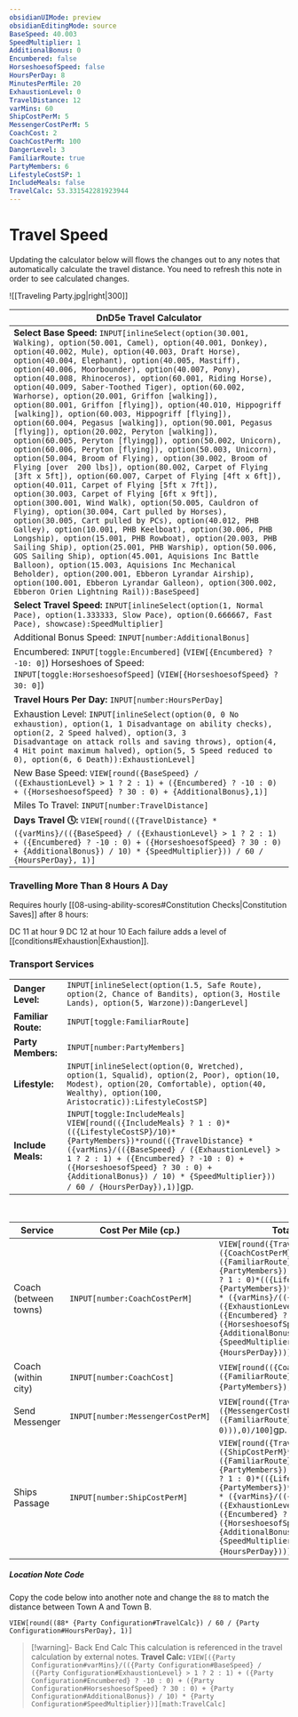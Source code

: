 ```yaml
---
obsidianUIMode: preview
obsidianEditingMode: source
BaseSpeed: 40.003
SpeedMultiplier: 1
AdditionalBonus: 0
Encumbered: false
HorseshoesofSpeed: false
HoursPerDay: 8
MinutesPerMile: 20
ExhaustionLevel: 0
TravelDistance: 12
varMins: 60
ShipCostPerM: 5
MessengerCostPerM: 5
CoachCost: 2
CoachCostPerM: 100
DangerLevel: 3
FamiliarRoute: true
PartyMembers: 6
LifestyleCostSP: 1
IncludeMeals: false
TravelCalc: 53.331542281923944
---
```


# Travel Speed
Updating the calculator below will flows the changes out to any notes that automatically calculate the travel distance. You need to refresh this note in order to see calculated changes. 

![[Traveling Party.jpg|right|300]]

| DnD5e Travel Calculator | 
| ------------------------------------------------------------------------------------------------------------------------------------------------------------------------------------------------------------------------------------------------------------------------------------------------------------------------------------------------------------------------------------------------------------------------------------------------------------------------------------------------------------------------------------------------------------------------------------------------------------------------------------------------------------------------------------------------------------------------------------------------------------------------------------------------------------------------------------------------------------------------------------------------------------------------------------------------------------------------------------------------------------------------------------------------------------------------------------------------------------------------------------------------------------------------------------------------------------------------------------------------------------------------------------------------------------------------------------------------------------------------------------------------------------------------------------------------------------------- |
| **Select Base Speed:** `INPUT[inlineSelect(option(30.001, Walking), option(50.001, Camel), option(40.001, Donkey), option(40.002, Mule), option(40.003, Draft Horse), option(40.004, Elephant), option(40.005, Mastiff), option(40.006, Moorbounder), option(40.007, Pony), option(40.008, Rhinoceros), option(60.001, Riding Horse), option(40.009, Saber-Toothed Tiger), option(60.002, Warhorse), option(20.001, Griffon [walking]), option(80.001, Griffon [flying]), option(40.010, Hippogriff [walking]), option(60.003, Hippogriff [flying]), option(60.004, Pegasus [walking]), option(90.001, Pegasus [flying]), option(20.002, Peryton [walking]), option(60.005, Peryton [flyingg]), option(50.002, Unicorn), option(60.006, Peryton [flying]), option(50.003, Unicorn), option(50.004, Broom of Flying), option(30.002, Broom of Flying [over  200 lbs]), option(80.002, Carpet of Flying [3ft x 5ft]), option(60.007, Carpet of Flying [4ft x 6ft]), option(40.011, Carpet of Flying [5ft x 7ft]), option(30.003, Carpet of Flying [6ft x 9ft]), option(300.001, Wind Walk), option(50.005, Cauldron of Flying), option(30.004, Cart pulled by Horses), option(30.005, Cart pulled by PCs), option(40.012, PHB Galley), option(10.001, PHB Keelboat), option(30.006, PHB Longship), option(15.001, PHB Rowboat), option(20.003, PHB Sailing Ship), option(25.001, PHB Warship), option(50.006, GOS Sailing Ship), option(45.001, Aquisions Inc Battle Balloon), option(15.003, Aquisions Inc Mechanical Beholder), option(200.001, Ebberon Lyrandar Airship), option(100.001, Ebberon Lyrandar Galleon), option(300.002, Ebberon Orien Lightning Rail)):BaseSpeed]` |
| **Select Travel Speed:** `INPUT[inlineSelect(option(1, Normal Pace), option(1.333333, Slow Pace), option(0.666667, Fast Pace), showcase):SpeedMultiplier]`   |
| Additional Bonus Speed: `INPUT[number:AdditionalBonus]`  |
| Encumbered: `INPUT[toggle:Encumbered]` (`VIEW[{Encumbered} ? -10: 0]`) Horseshoes of Speed: `INPUT[toggle:HorseshoesofSpeed]` (`VIEW[{HorseshoesofSpeed} ? 30: 0]`)  |
| **Travel Hours Per Day:** `INPUT[number:HoursPerDay]` |
| Exhaustion Level: `INPUT[inlineSelect(option(0, 0 No exhaustion), option(1, 1 Disadvantage on ability checks), option(2, 2 Speed halved), option(3, 3 Disadvantage on attack rolls and saving throws), option(4, 4 Hit point maximum halved), option(5, 5 Speed reduced to 0), option(6, 6 Death)):ExhaustionLevel]`  |
| New Base Speed: `VIEW[round({BaseSpeed} / ({ExhaustionLevel} > 1 ? 2 : 1) + ({Encumbered} ? -10 : 0) + ({HorseshoesofSpeed} ? 30 : 0) + {AdditionalBonus},1)]` |
| Miles To Travel:  `INPUT[number:TravelDistance]`  |
| **Days Travel 🕓:** `VIEW[round(({TravelDistance} * ({varMins}/(({BaseSpeed} / ({ExhaustionLevel} > 1 ? 2 : 1) + ({Encumbered} ? -10 : 0) + ({HorseshoesofSpeed} ? 30 : 0) + {AdditionalBonus}) / 10) * {SpeedMultiplier})) / 60 / {HoursPerDay}, 1)]`  |

### Travelling More Than 8 Hours A Day
Requires hourly [[08-using-ability-scores#Constitution Checks|Constitution Saves]]  after 8 hours:

DC 11 at hour 9
DC 12 at hour 10
Each failure adds a level of [[conditions#Exhaustion|Exhaustion]].

### Transport Services

|                     |                                                                                                                                        |
| ------------------- | -------------------------------------------------------------------------------------------------------------------------------------- |
| **Danger Level:**   | `INPUT[inlineSelect(option(1.5, Safe Route), option(2, Chance of Bandits), option(3, Hostile Lands), option(5, Warzone)):DangerLevel]` |
| **Familiar Route:** | `INPUT[toggle:FamiliarRoute]`                                                                                                          |
| **Party Members:** | `INPUT[number:PartyMembers]`                                                                                                           |
| **Lifestyle:**   | `INPUT[inlineSelect(option(0, Wretched), option(1, Squalid), option(2, Poor), option(10, Modest), option(20, Comfortable), option(40, Wealthy), option(100, Aristocratic)):LifestyleCostSP]` |
| **Include Meals:** | `INPUT[toggle:IncludeMeals]` `VIEW[round(({IncludeMeals} ? 1 : 0)*(({LifestyleCostSP}/10)*{PartyMembers})*round(({TravelDistance} * ({varMins}/(({BaseSpeed} / ({ExhaustionLevel} > 1 ? 2 : 1) + ({Encumbered} ? -10 : 0) + ({HorseshoesofSpeed} ? 30 : 0) + {AdditionalBonus}) / 10) * {SpeedMultiplier})) / 60 / {HoursPerDay}),1)]`gp.                                                                                                          |
<br>

| Service               | Cost Per Mile (cp.)                     | Total Cost gp.cp |
| --------------------- | --------------------------------- | ---------- |
| Coach (between towns) | `INPUT[number:CoachCostPerM]`     | `VIEW[round({TravelDistance}*({CoachCostPerM}*({DangerLevel}+({FamiliarRoute} ? -0.5 : 0))*{PartyMembers}),0)/100+(({IncludeMeals} ? 1 : 0)*(({LifestyleCostSP}/10)*{PartyMembers})*round(({TravelDistance} * ({varMins}/(({BaseSpeed} / ({ExhaustionLevel} > 1 ? 2 : 1) + ({Encumbered} ? -10 : 0) + ({HorseshoesofSpeed} ? 30 : 0) + {AdditionalBonus}) / 10) * {SpeedMultiplier})) / 60 / {HoursPerDay}))]`gp.            |
| Coach (within city)   | `INPUT[number:CoachCost]`         | `VIEW[round(({CoachCost}*({DangerLevel}+({FamiliarRoute} ? -0.5 : 0))*{PartyMembers}),0)/100]`gp.          |
| Send Messenger        | `INPUT[number:MessengerCostPerM]` | `VIEW[round({TravelDistance}*({MessengerCostPerM}*({DangerLevel}+({FamiliarRoute} ? -0.5 : 0))),0)/100]`gp.           |
| Ships Passage         | `INPUT[number:ShipCostPerM]`      | `VIEW[round({TravelDistance}*({ShipCostPerM}*({DangerLevel}+({FamiliarRoute} ? -0.5 : 0))*{PartyMembers}),0)/100+(({IncludeMeals} ? 1 : 0)*(({LifestyleCostSP}/10)*{PartyMembers})*round(({TravelDistance} * ({varMins}/(({BaseSpeed} / ({ExhaustionLevel} > 1 ? 2 : 1) + ({Encumbered} ? -10 : 0) + ({HorseshoesofSpeed} ? 30 : 0) + {AdditionalBonus}) / 10) * {SpeedMultiplier})) / 60 / {HoursPerDay}))]`gp.           |

##### Location Note Code
Copy the code below into another note and change the `88` to match the distance between Town A and Town B. 

`VIEW[round((88* {Party Configuration#TravelCalc}) / 60 / {Party Configuration#HoursPerDay}, 1)]`

> [!warning]- Back End Calc
> This calculation is referenced in the travel calculation by external notes. 
> **Travel Calc:** `VIEW[({Party Configuration#varMins}/(({Party Configuration#BaseSpeed} / ({Party Configuration#ExhaustionLevel} > 1 ? 2 : 1) + ({Party Configuration#Encumbered} ? -10 : 0) + ({Party Configuration#HorseshoesofSpeed} ? 30 : 0) + {Party Configuration#AdditionalBonus}) / 10) * {Party Configuration#SpeedMultiplier})][math:TravelCalc]`

